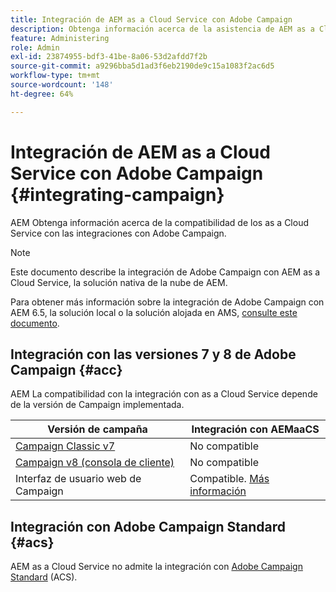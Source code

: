 ```yaml
---
title: Integración de AEM as a Cloud Service con Adobe Campaign
description: Obtenga información acerca de la asistencia de AEM as a Cloud Service para las integraciones con Adobe Campaign.
feature: Administering
role: Admin
exl-id: 23874955-bdf3-41be-8a06-53d2afdd7f2b
source-git-commit: a9296bba5d1ad3f6eb2190de9c15a1083f2ac6d5
workflow-type: tm+mt
source-wordcount: '148'
ht-degree: 64%

---
```



# Integración de AEM as a Cloud Service con Adobe Campaign {#integrating-campaign}

AEM Obtenga información acerca de la compatibilidad de los as a Cloud Service con las integraciones con Adobe Campaign.

>[!NOTE]
>
>Este documento describe la integración de Adobe Campaign con AEM as a Cloud Service, la solución nativa de la nube de AEM.
>
>Para obtener más información sobre la integración de Adobe Campaign con AEM 6.5, la solución local o la solución alojada en AMS, [consulte este documento](https://experienceleague.adobe.com/docs/experience-manager-65/administering/integration/campaignonpremise.html?lang=es).

## Integración con las versiones 7 y 8 de Adobe Campaign {#acc}

AEM La compatibilidad con la integración con as a Cloud Service depende de la versión de Campaign implementada.

| Versión de campaña | Integración con AEMaaCS |
|---|---|
| [Campaign Classic v7](https://experienceleague.adobe.com/docs/campaign-classic.html?lang=es) | No compatible |
| [Campaign v8 (consola de cliente)](https://experienceleague.adobe.com/docs/campaign-v8.html?lang=es) | No compatible |
| Interfaz de usuario web de Campaign | Compatible. [Más información](https://experienceleague.adobe.com/docs/campaign-web/v8/integrations/aem-assets.html) |


## Integración con Adobe Campaign Standard {#acs}

AEM as a Cloud Service no admite la integración con [Adobe Campaign Standard](https://experienceleague.adobe.com/docs/campaign-standard.html?lang=es) (ACS).
